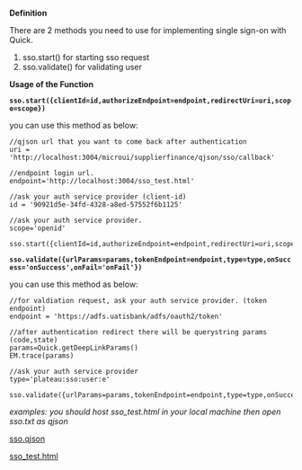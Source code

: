 **Definition**

There are 2 methods you need to use for implementing single sign-on with Quick.
1.	sso.start() for starting sso request
2.	sso.validate() for validating user

**Usage of the Function**


**`sso.start({clientId=id,authorizeEndpoint=endpoint,redirectUri=uri,scope=scope})`**

you can use this method as below:
```
//qjson url that you want to come back after authentication
uri = 'http://localhost:3004/microui/supplierfinance/qjson/sso/callback'

//endpoint login url. 
endpoint='http://localhost:3004/sso_test.html'

//ask your auth service provider (client-id)
id = '90921d5e-34fd-4328-a8ed-57552f6b1125'

//ask your auth service provider.
scope='openid'

sso.start({clientId=id,authorizeEndpoint=endpoint,redirectUri=uri,scope=scope})
```




**`sso.validate({urlParams=params,tokenEndpoint=endpoint,type=type,onSuccess='onSuccess',onFail='onFail'})`**

you can use this method as below:

```
//for valdiation request, ask your auth service provider. (token endpoint)
endpoint = 'https://adfs.uatisbank/adfs/oauth2/token'

//after authentication redirect there will be querystring params (code,state)
params=Quick.getDeepLinkParams()
EM.trace(params)

//ask your auth service provider
type='plateau:sso:user:e'

sso.validate({urlParams=params,tokenEndpoint=endpoint,type=type,onSuccess='onSuccess',onFail='onFail'})
```

_examples: you should host sso_test.html in your local machine then open sso.txt as qjson_

<a href="https://studio.onplateau.com/quick/?q=/qjsons/sso.qjson" target="_blank">sso.qjson</a>

<a href="https://cdn.softtech.com.tr/ngsp-quick/nemo/dev/mdScripts/singleSignOn/sso_test.html" target="_blank">sso_test.html</a>